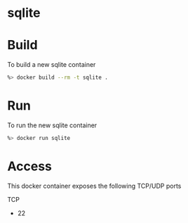 sqlite
================

# Build
To build a new sqlite container

```sh
%> docker build --rm -t sqlite .
```

# Run
To run the new sqlite container

```sh
%> docker run sqlite
```

# Access
This docker container exposes the following TCP/UDP ports

TCP
* 22
